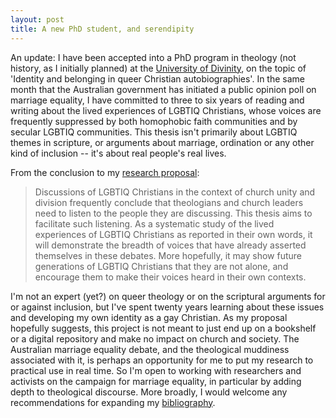 ```yaml
---
layout: post
title: A new PhD student, and serendipity
---
```


An update: I have been accepted into a PhD program in theology (not
history, as I initially planned) at the [University of Divinity](https://www.divinity.edu.au/), 
on the topic of 'Identity and belonging in queer Christian
autobiographies'. In the same month that the Australian government has
initiated a public opinion poll on marriage equality, I have committed
to three to six years of reading and writing about the lived experiences
of LGBTIQ Christians, whose voices are frequently suppressed by both
homophobic faith communities and by secular LGBTIQ communities. This
thesis isn't primarily about LGBTIQ themes in scripture, or arguments
about marriage, ordination or any other kind of inclusion -- it's about
real people's real lives.

From the conclusion to my [research proposal](/assets/Research-proposal.pdf):

> Discussions of LGBTIQ Christians in the context of church unity and
> division frequently conclude that theologians and church leaders need
> to listen to the people they are discussing. This thesis aims to
> facilitate such listening. As a systematic study of the lived
> experiences of LGBTIQ Christians as reported in their own words, it
> will demonstrate the breadth of voices that have already asserted
> themselves in these debates. More hopefully, it may show future
> generations of LGBTIQ Christians that they are not alone, and
> encourage them to make their voices heard in their own contexts.

I'm not an expert (yet?) on queer theology or on the scriptural
arguments for or against inclusion, but I've spent twenty years learning
about these issues and developing my own identity as a gay Christian. As
my proposal hopefully suggests, this project is not meant to just end up
on a bookshelf or a digital repository and make no impact on church and
society. The Australian marriage equality debate, and the theological
muddiness associated with it, is perhaps an opportunity for me to put my
research to practical use in real time. So I'm open to working with
researchers and activists on the campaign for marriage equality, in
particular by adding depth to theological discourse. More broadly, I
would welcome any recommendations for expanding my
[bibliography](/assets/Research-proposal.pdf).

